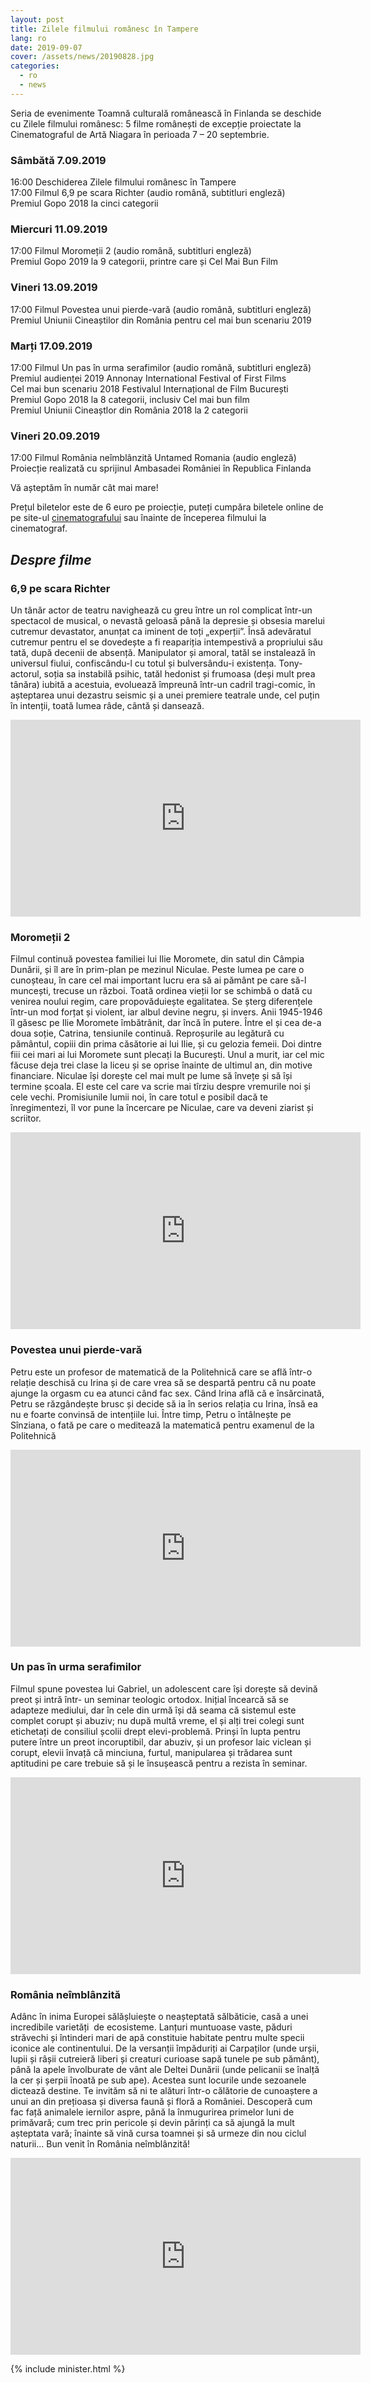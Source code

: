 ```yaml
---
layout: post
title: Zilele filmului românesc în Tampere
lang: ro
date: 2019-09-07
cover: /assets/news/20190828.jpg
categories:
  - ro
  - news
---
```


Seria de evenimente Toamnă culturală românească în Finlanda se deschide cu Zilele filmului românesc: 5 filme românești de excepție proiectate la Cinematograful de Artă Niagara în perioada 7 – 20 septembrie.

### Sâmbătă 7.09.2019

16:00 Deschiderea Zilele filmului românesc în Tampere  
17:00 Filmul 6,9 pe scara Richter (audio română, subtitluri engleză)  
Premiul Gopo 2018 la cinci categorii

### Miercuri 11.09.2019

17:00 Filmul Moromeții 2 (audio română, subtitluri engleză)  
Premiul Gopo 2019 la 9 categorii, printre care și Cel Mai Bun Film

### Vineri 13.09.2019

17:00 Filmul Povestea unui pierde-vară (audio română, subtitluri engleză)  
Premiul Uniunii Cineaștilor din România pentru cel mai bun scenariu 2019

### Marți 17.09.2019

17:00 Filmul Un pas în urma serafimilor (audio română, subtitluri engleză)  
Premiul audienței 2019 Annonay International Festival of First Films  
Cel mai bun scenariu 2018 Festivalul Internațional de Film București  
Premiul Gopo 2018 la 8 categorii, inclusiv Cel mai bun film  
Premiul Uniunii Cineaștlor din România 2018 la 2 categorii

### Vineri 20.09.2019

17:00 Filmul România neîmblânzită Untamed Romania (audio engleză)
Proiecție realizată cu sprijinul Ambasadei României în Republica Finlanda

Vă așteptăm în număr cât mai mare!

Prețul biletelor este de 6 euro pe proiecție, puteți cumpăra biletele online de pe site-ul
[cinematografului](https://www.arthousecinemaniagara.fi) sau înainte de începerea filmului la
cinematograf.

## _Despre filme_

### 6,9 pe scara Richter

Un tânăr actor de teatru navighează cu greu între un rol complicat într-un spectacol de musical, o nevastă geloasă până la depresie și obsesia marelui cutremur devastator, anunțat ca iminent de toți „experții”. Însă adevăratul cutremur pentru el se dovedește a fi reapariția intempestivă a propriului său tată, după decenii de absență. Manipulator și amoral, tatăl se instalează în universul fiului, confiscându-l cu totul și bulversându-i existența. Tony-actorul, soția sa instabilă psihic, tatăl hedonist și frumoasa (deși mult prea tânăra) iubită a acestuia, evoluează împreună într-un cadril tragi-comic, în așteptarea unui dezastru seismic și a unei premiere teatrale unde, cel puțin în intenții, toată lumea râde, cântă și dansează.

<iframe width="560" height="315" src="https://www.youtube-nocookie.com/embed/ZwCynlcm1PM" frameborder="0" allow="accelerometer; autoplay; encrypted-media; gyroscope; picture-in-picture" allowfullscreen></iframe>

### Moromeții 2 

Filmul continuă povestea familiei lui Ilie Moromete, din satul din Câmpia Dunării, și îl are în
prim-plan pe mezinul Niculae. Peste lumea pe care o cunoșteau, în care cel mai important
lucru era să ai pământ pe care să-l muncești, trecuse un război. Toată ordinea vieții lor se
schimbă o dată cu venirea noului regim, care propovăduiește egalitatea. Se șterg diferențele
într-un mod forțat și violent, iar albul devine negru, și invers.
Anii 1945-1946 îl găsesc pe Ilie Moromete îmbătrânit, dar încă în putere. Între el și cea de-a
doua soție, Catrina, tensiunile continuă. Reproșurile au legătură cu pământul, copiii din prima
căsătorie ai lui Ilie, și cu gelozia femeii. Doi dintre fiii cei mari ai lui Moromete sunt plecați la
București. Unul a murit, iar cel mic făcuse deja trei clase la liceu și se oprise înainte de ultimul
an, din motive financiare. Niculae își dorește cel mai mult pe lume să învețe și să își termine
școala. El este cel care va scrie mai tîrziu despre vremurile noi și cele vechi.
Promisiunile lumii noi, în care totul e posibil dacă te înregimentezi, îl vor pune la încercare pe
Niculae, care va deveni ziarist și scriitor.

<iframe width="560" height="315" src="https://www.youtube-nocookie.com/embed/DFxFDQyTs3Y" frameborder="0" allow="accelerometer; autoplay; encrypted-media; gyroscope; picture-in-picture" allowfullscreen></iframe>

### Povestea unui pierde-vară

Petru este un profesor de matematică de la Politehnică care se află într-o relație deschisă cu
Irina și de care vrea să se despartă pentru că nu poate ajunge la orgasm cu ea atunci când
fac sex. Când Irina află că e însărcinată, Petru se răzgândește brusc și decide să ia în serios
relația cu Irina, însă ea nu e foarte convinsă de intențiile lui. Între timp, Petru o întâlnește pe
Sînziana, o fată pe care o meditează la matematică pentru examenul de la Politehnică

<iframe width="560" height="315" src="https://www.youtube-nocookie.com/embed/M9WR9Ug7JpA" frameborder="0" allow="accelerometer; autoplay; encrypted-media; gyroscope; picture-in-picture" allowfullscreen></iframe>

### Un pas în urma serafimilor

Filmul spune povestea lui Gabriel, un adolescent care își dorește să devină preot și intră într-
un seminar teologic ortodox. Inițial încearcă să se adapteze mediului, dar în cele din urmă își
dă seama că sistemul este complet corupt și abuziv; nu după multă vreme, el și alți trei colegi
sunt etichetați de consiliul școlii drept elevi-problemă. Prinși în lupta pentru putere între un
preot incoruptibil, dar abuziv, și un profesor laic viclean și corupt, elevii învață că minciuna,
furtul, manipularea și trădarea sunt aptitudini pe care trebuie să și le însușească pentru a
rezista în seminar.

<iframe width="560" height="315" src="https://www.youtube-nocookie.com/embed/wqC19z8Ayr8" frameborder="0" allow="accelerometer; autoplay; encrypted-media; gyroscope; picture-in-picture" allowfullscreen></iframe>

### România neîmblânzită

Adânc în inima Europei sălășluiește o neașteptată sălbăticie, casă a unei incredibile varietăți 
de ecosisteme. Lanțuri muntuoase vaste, păduri străvechi și întinderi mari de apă constituie
habitate pentru multe specii iconice ale continentului.
De la versanții împăduriți ai Carpaților (unde urșii, lupii și râșii cutreieră liberi și creaturi
curioase sapă tunele pe sub pământ), până la apele învolburate de vânt ale Deltei Dunării
(unde pelicanii se înalță la cer și șerpii înoată pe sub ape).
Acestea sunt locurile unde sezoanele dictează destine.
Te invităm să ni te alături într-o călătorie de cunoaștere a unui an din prețioasa și diversa
faună și floră a României. Descoperă cum fac față animalele iernilor aspre, până la
înmugurirea primelor luni de primăvară; cum trec prin pericole și devin părinți ca să ajungă la
mult așteptata vară; înainte să vină cursa toamnei și să urmeze din nou ciclul naturii...
Bun venit în România neîmblânzită!

<iframe width="560" height="315" src="https://www.youtube-nocookie.com/embed/dTZioOwZEew" frameborder="0" allow="accelerometer; autoplay; encrypted-media; gyroscope; picture-in-picture" allowfullscreen></iframe>

{% include minister.html %}
